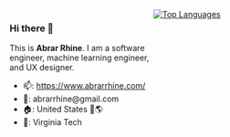 <div style="display: flex;">
  <div style="flex: 1;">
    <h3>Hi there 👋</h3>
    <p>
      This is <strong>Abrar Rhine</strong>. I am a software engineer, machine learning engineer, and UX designer.
    </p>
    <ul>
      <li>📫: <a href="https://www.abrarrhine.com/">https://www.abrarrhine.com/</a></li>
      <li>📧: abrarrhine@gmail.com</li>
      <li>🏠: United States 🗽🌎</li>
      <li>🏫: Virginia Tech</li>
    </ul>
  </div>
  <div style="flex: 1;">
    <a href="https://github.com/abrarrhine/github-readme-stats">
      <img src="https://github-readme-stats-git-masterrstaa-rickstaa.vercel.app/api/top-langs/?username=abrarrhine&bg_color=000000&text_color=4CAF50" alt="Top Languages" />
    </a>
  </div>
</div>
